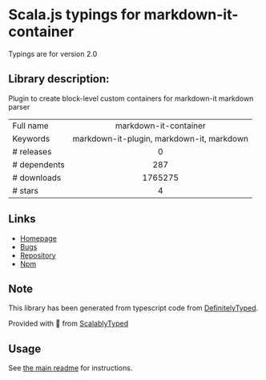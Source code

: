 
# Scala.js typings for markdown-it-container

Typings are for version 2.0

## Library description:
Plugin to create block-level custom containers for markdown-it markdown parser

|                    |                 |
| ------------------ | :-------------: |
| Full name          | markdown-it-container |
| Keywords           | markdown-it-plugin, markdown-it, markdown |
| # releases         | 0 |
| # dependents       | 287 |
| # downloads        | 1765275 |
| # stars            | 4 |

## Links
- [Homepage](https://github.com/markdown-it/markdown-it-container#readme)
- [Bugs](https://github.com/markdown-it/markdown-it-container/issues)
- [Repository](https://github.com/markdown-it/markdown-it-container)
- [Npm](https://www.npmjs.com/package/markdown-it-container)
    


## Note
This library has been generated from typescript code from [DefinitelyTyped](https://definitelytyped.org).

Provided with :purple_heart: from [ScalablyTyped](https://github.com/oyvindberg/ScalablyTyped)

## Usage
See [the main readme](../../readme.md) for instructions.


